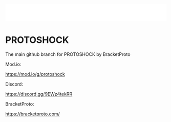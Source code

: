 ![Logo](https://github.com/protoshock/protoshock.github.io/blob/main/ProtoshockLogo.png?raw=true)
# PROTOSHOCK
The main github branch for PROTOSHOCK by BracketProto

Mod.io:

https://mod.io/g/protoshock

Discord:

https://discord.gg/9EWz4tekRR

BracketProto:

https://bracketproto.com/
